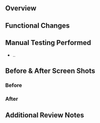 ## Overview


## Functional Changes


## Manual Testing Performed
- ..

## Before & After Screen Shots
<!-- Leave blank if no UI changes -->
### Before

### After


## Additional Review Notes
<!-- Add here any extra notes that would be helpful to reviewers -->

<!--
Code standards and PR guidelines can be found at:
https://github.com/triplea-game/triplea/tree/master/docs/dev
-->
